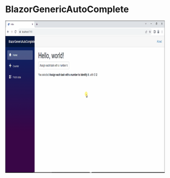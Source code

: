 # BlazorGenericAutoComplete

<img src="BlazorGenericAutoComplete/images/Resume.gif" alt="Logo" width="840" height="480">

